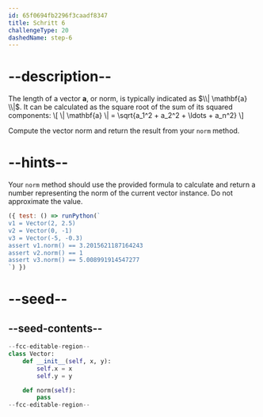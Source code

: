 ```yaml
---
id: 65f0694fb2296f3caadf8347
title: Schritt 6
challengeType: 20
dashedName: step-6
---
```


# --description--

The length of a vector $\mathbf{a}$, or norm, is typically indicated as $\\| \mathbf{a} \\|$. It can be calculated as the square root of the sum of its squared components: \\[ \\| \mathbf{a} \\| = \sqrt{a_1^2 + a_2^2 + \ldots + a_n^2} \\]

Compute the vector norm and return the result from your `norm` method.

# --hints--

Your `norm` method should use the provided formula to calculate and return a number representing the norm of the current vector instance. Do not approximate the value.

```js
({ test: () => runPython(`
v1 = Vector(2, 2.5)
v2 = Vector(0, -1)
v3 = Vector(-5, -0.3)
assert v1.norm() == 3.2015621187164243
assert v2.norm() == 1
assert v3.norm() == 5.008991914547277
`) })
```

# --seed--

## --seed-contents--

```py
--fcc-editable-region--
class Vector:
    def __init__(self, x, y):
        self.x = x
        self.y = y

    def norm(self):
        pass
--fcc-editable-region--
```
